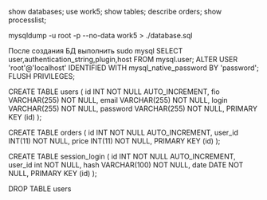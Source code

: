 show databases;
use work5;
show tables;
describe orders;
show processlist;

mysqldump -u root -p --no-data work5 > ./database.sql

После создания БД выполнить
sudo mysql
SELECT user,authentication_string,plugin,host FROM mysql.user;
ALTER USER 'root'@'localhost' IDENTIFIED WITH mysql_native_password BY 'password';
FLUSH PRIVILEGES;


CREATE TABLE users (
	id INT NOT NULL AUTO_INCREMENT,
	fio VARCHAR(255) NOT NULL,
	email VARCHAR(255) NOT NULL,
	login VARCHAR(255) NOT NULL,
	password VARCHAR(255) NOT NULL,
	PRIMARY KEY (id)
);

CREATE TABLE orders (
	id INT NOT NULL AUTO_INCREMENT,
	user_id INT(11) NOT NULL,
	price INT(11) NOT NULL,
	PRIMARY KEY (id)
);

CREATE TABLE session_login (
	id INT NOT NULL AUTO_INCREMENT,
	user_id int NOT NULL,
	hash VARCHAR(100) NOT NULL,
	date DATE NOT NULL,
	PRIMARY KEY (id)
);

DROP TABLE users
